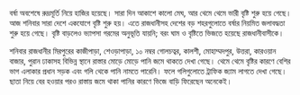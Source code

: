 বর্ষা অবশেষে রুদ্রমূর্তি নিয়ে হাজির হয়েছে। সারা দিন আকাশে কালো মেঘ, আর থেমে থেমে ভারী বৃষ্টি শুরু হয়ে গেছে। আজ শনিবার সারা দেশে একযোগে বৃষ্টি শুরু হয়। এতে রাজধানীসহ দেশের বড় শহরগুলোতে বর্ষার নিয়মিত জলাবদ্ধতা শুরু হয়ে গেছে। বৃষ্টি বাড়লেও ভ্যাপসা গরমের অনুভূতি যায়নি; বরং ঘাম ও বৃষ্টিতে ভিজতে হয়েছে রাজধানীবাসীকে।

শনিবার রাজধানীর মিরপুরের কাজীপাড়া, শেওড়াপাড়া, ১০ নম্বর গোলচত্বর, কালশী, মোহাম্মদপুর, উত্তরা, কারওয়ান বাজার, পুরান ঢাকাসহ বিভিন্ন স্থানে রাস্তার মোড়ে মোড়ে পানি জমে থাকতে দেখা গেছে। থেমে থেমে বৃষ্টির কারণে বেশির ভাগ এলাকার প্রধান সড়ক এবং গলি থেকে পানি নামতে পারেনি। ফলে গলিগুলোতে ট্রাফিক জ্যাম লাগতে দেখা গেছে। ছাতা নিয়ে বের হওয়ার পরও রাস্তায় জমে থাকা পানির কারণে ভিজে বাড়ি ফিরেছেন অনেকেই।
